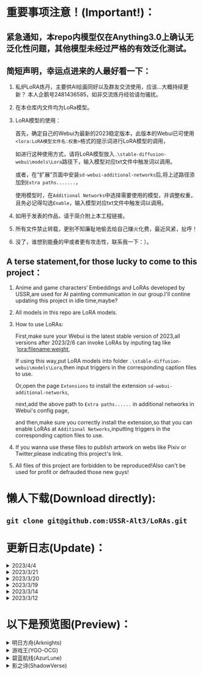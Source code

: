   # 重要事项注意！(Important!)：
 ## 紧急通知，本repo内模型仅在Anything3.0上确认无泛化性问题，其他模型未经过严格的有效泛化测试。
 ## 简短声明，幸运点进来的人最好看一下：
  
 1. 私炉LoRA炼丹，主要供AI绘画同好以及群友交流使用，应该...大概持续更新？
    本人企鹅号2481436585，如非交流炼丹经验请勿骚扰。
    
 2. 在本仓库内文件均为LoRa模型。

 3. LoRA模型的使用：

    首先，确定自己的Webui为最新的2023稳定版本，此版本的Webui已可使用`<lora:LoRA模型文件名:权重>`格式的提示词进行LoRA模型的调用，
    
    如进行这种使用方式，请将LoRA模型放入`.\stable-diffusion-webui\models\Lora`路径下，输入模型对应txt文件中触发词以调用。

    或者，在“扩展”页面中安装`sd-webui-additional-networks`后,将上述路径添加到`Extra paths.......`，

    使用模型时，在`Additional Networks`中选择需要使用的模型，并调整权重，且务必记得勾选`Enable`，输入模型对应txt文件中触发词以调用。

 4. 如用于发表的作品，请于简介附上本工程链接。
   
 5. 所有文件禁止转载，更别不知廉耻地偷去给自己赚火化费，最近风紧，扯呼！
 
 6. 没了，谁想到能叠的甲或者更有攻击性，联系我一下：）。
   
 ## A terse statement,for those lucky to come to this project：
   
 1. Anime and game characters‘ Embeddings and LoRAs developed by USSR,are used for AI painting communication in our group.I'll contine updating this project in idle time,maybe?

 2. All models in this repo are LoRA models.
 
 3. How to use LoRAs:

    First,make sure your Webui is the latest stable version of 2023,all versions after 2023/2/6 can invoke LoRAs by inputing tag like `<lora:filename:weight>,
    
    If using this way,put LoRA models into folder `.\stable-diffusion-webui\models\Lora`,then input triggers in the corresponding caption files to use.

    Or,open the page `Extensions` to install the extension `sd-webui-additional-networks`,

    next,add the above path to `Extra paths......` in additional networks in Webui's config page,

    and then,make sure you correctly install the extension,so that you can enable LoRAs at `Additional Networks`,inputting triggers in the corresponding caption files to use.
   
 4. If you wanna use these files to publish artwork on webs like Pixiv or Twitter,please indicating this project's link.
   
 5. All files of this project are forbidden to be reproduced!Also can't be used for profit or defrauded those new guys!

  # 懒人下载(Download directly):
  
 ## `git clone git@github.com:USSR-Alt3/LoRAs.git`

  # 更新日志(Update)：

 <details>
 <summary>2023/4/4</summary>

   + 更新 明日方舟-陈(Arknights-Ch'en)
   + 更新 明日方舟-黑(Arknights-Schwarz)
   + 上传 明日方舟-菈塔托丝(Arknights-Ratatos)
   + 上传 明日方舟-年(Arknights-Nian)
   + 上传 明日方舟-年-乐逍遥(Arknights-Nian-0011Craft)
   + 上传 明日方舟-煌(Arknights-Blaze)
   + 上传 明日方舟-煌-爆裂菲林(Arknights-Blaze-AmbienceSynesthesia)
   + 上传 明日方舟-煌-睡衣(Arknights-Blaze-Night)
   + 上传 明日方舟-煌-夏活(Arknights-Blaze-Summer)
   + 上传 明日方舟-莫斯提马(Arknights-Mostima)
   + 上传 明日方舟-莫斯提马-除魅(Arknights-Mostima-Epoque)

 </details>

 <details>
 <summary>2023/3/21</summary>

   + 上传 明日方舟-麦哲伦(Arknights-Magallan)
   + 上传 明日方舟-麦哲伦-回味冰霜雪(Arknights-Magallan-RhodesKitchen)

 </details>

 <details>
 <summary>2023/3/20</summary>

   + 更新 明日方舟-陈(Arknights-Ch'en)

 </details>

 <details>
 <summary>2023/3/19</summary>

   + 上传 明日方舟-陈(Arknights-Ch'en)
   + 上传 明日方舟-陈-岁红霞(Arknights-Ch'en-0011Craft)
   + 上传 明日方舟-假日威龙陈(Arknights-Ch'en the Holungday)
   + 上传 明日方舟-黑(Arknights-Schwarz)
   + 上传 明日方舟-黑-厚礼(Arknights-Schwarz-IcefieldMessenger)
   + 上传 明日方舟-黑-天际线(Arknights-Schwarz-RaytheanStriker)
   + 上传 明日方舟-黑-一周年礼服(Arknights-Schwarz-Anniversary1)
   + 上传 明日方舟-黑-二周年旗袍(Arknights-Schwarz-Anniversary2)
   + 上传 明日方舟-麒麟X夜刀(Arknights-Kirin X Yato)

 </details>


 <details>
 <summary>2023/3/14</summary>

   + 上传 游戏王-邪恶★双子·姬丝基勒(YGO-Evil★Twins Ki-sikil)
   + 上传 游戏王-邪恶★双子·姬丝基勒异画(YGO-Evil★Twins Ki-sikil[SLF1])
   + 上传 游戏王-直播★双子·姬丝基勒(YGO-Live★Twins Ki-sikil)
   + 上传 游戏王-直播★双子·姬丝基勒·霜精(YGO-Live★Twins Ki-sikil Frost)
   + 上传 游戏王-邪恶★双子·璃拉(YGO-Evil★Twins Lil-la)
   + 上传 游戏王-邪恶★双子·璃拉异画(YGO-Evil★Twins Lil-la[SLF1])
   + 上传 游戏王-直播★双子·璃拉(YGO-Live★Twins Lil-la)
   + 上传 游戏王-直播★双子·璃拉·糖果(YGO-Live★Twins Lil-la Treat)
   + 上传 游戏王-邪恶★双子克星·麻烦★桑妮(YGO-Evil★Twin's Trouble Sunny)

 </details>

 <details>
 <summary>2023/3/12</summary>

   + 更新 所有模型

 </details>

  # 以下是预览图(Preview)：
 
 <details>
 <summary>明日方舟(Arknights)</summary>

 <details>
 <summary>六星干员(Rare 6)</summary>

 <details>
 <summary>能天使(Exusiai)</summary>  

 ![]()
 </details>

 <details>
 <summary>推进之王(Siege)</summary> 
 
 ![]()
 </details>

 <details>
 <summary>伊芙利特+伊芙利特-日晒(Ifrit)</summary>  

 ![]()
 ![]()
 </details>

 <details>
 <summary>艾雅法拉+艾雅法拉-夏卉(Eyjafjalla)</summary>

 ![]()
 ![]()
 </details>

 <details>
 <summary>安洁莉娜+安洁莉娜-质素访客+安洁莉娜-夏卉(Angelina)</summary>   

 ![]()
 ![]()
 ![]()
 </details>

 <details>
 <summary>闪灵+闪灵-静谧午夜(Shining)</summary>

 ![]()
 ![]()
 </details> 

 <details>
 <summary>夜莺+夜莺-挽歌(Nightingale)</summary> 

 ![]()
 ![]()
 </details>

 <details>
 <summary>星熊+星熊-狩标浪人(Hoshiguma)</summary> 

 ![]()
 ![]()
 </details>

 <details>
 <summary>塞雷娅+塞雷娅-坚城+塞雷娅-铁律(Saria)</summary> 

 ![]()
 ![]()
 </details>

 <details>
 <summary>陈+陈-岁红霞+假日威龙陈(Ch'en)</summary> 

 ![]()
 ![]()
 ![]()
 </details>

 <details>
 <summary>黑+黑-厚礼+黑-天际线+黑-一周年礼服+黑-二周年旗袍(Schwarz)</summary> 

 ![]()
 ![]()
 ![]()
 ![]()
 ![]()
 </details>

 <details>
 <summary>莫斯提马+莫斯提马-除魅(Mostima)</summary> 

 ![]()
 ![]()
 </details>

 <details>
 <summary>煌+煌-爆裂菲林+煌-睡衣+煌-夏活(Blaze)</summary> 

 ![]()
 ![]()
 ![]()
 ![]()
 </details>

 <details>
 <summary>年+年-乐逍遥(Nian)</summary> 

 ![]()
 ![]()
 </details>

 <details>
 <summary>夜刀+麒麟X夜刀(Yato)</summary> 

 ![]()
 ![]()
 </details>
 
 </details>

 <details>
 <summary>剧情角色(Story)</summary>

 <details>
 <summary>菈塔托丝(Ratatos)</summary>

 ![]()
 </details>

 </details>

 </details>


 <details>
 <summary>游戏王(YGO-OCG)</summary>
 
 <details>
 <summary>白银之城(Silver Castle)</summary>

 <details>
 <summary>白银城的拉比林斯(Labrynth of the Silver Castle)</summary>
    
 ![]()
 </details>

 </details>

<details>
 <summary>双子(Live★Twins/Evil★Twins)</summary>

 <details>
 <summary>邪恶★双子·姬丝基勒+异画(YGO-Evil★Twins Ki-sikil)</summary>
    
 ![]()
 ![]()
 </details>

 <details>
 <summary>直播★双子·姬丝基勒(YGO-Live★Twins Ki-sikil)</summary>
    
 ![]()
 </details>

 <details>
 <summary>直播★双子·姬丝基勒·霜精(YGO-Live★Twins Ki-sikil Frost)</summary>
    
 ![]()
 </details>

 <details>
 <summary>邪恶★双子·璃拉+异画(YGO-Evil★Twins Lil-la)</summary>
    
 ![]()
 ![]()
 </details>

 <details>
 <summary>直播★双子·璃拉(YGO-Live★Twins Lil-la)</summary>
    
 ![]()
 </details>

 <details>
 <summary>直播★双子·璃拉·糖果(YGO-Live★Twins Lil-la Treat)</summary>
    
 ![]()
 </details>

 <details>
 <summary>邪恶★双子克星·麻烦★桑妮(YGO-Evil★Twin's Trouble Sunny)</summary>
    
 ![]()
 </details>
 
 </details>
 
 <details>
 <summary>虫惑魔(Traptrix)</summary>

 <details>
 <summary>游戏王-阿洛美勒丝之虫惑魔(Traptrix Allomerus)</summary>
    
 ![]()
 </details>

<details>
 <summary>游戏王-芙莉西亚之虫惑魔(Traptrix Rafflesia)</summary>
    
 ![]()
 </details>

 <details>
 <summary>游戏王-西托莉丝之虫惑魔(Traptrix Pinguicula)</summary>
    
 ![]()
 </details>

 <details>
 <summary>游戏王-塞拉之虫惑魔(Traptrix Sera)</summary>
    
 ![]()
 </details>

 <details>
 <summary>游戏王-库拉莉亚之虫惑魔(Traptrix Cularia)</summary>
    
 ![]()
 </details>

 <details>
 <summary>游戏王-阿蒂普丝之虫惑魔(Traptrix Atypus)</summary>
    
 ![]()
 </details>

 <details>
 <summary>游戏王-阿特拉之虫惑魔(Traptrix Atrax)</summary>
    
 ![]()
 </details>

 <details>
 <summary>游戏王-特莱恩之虫惑魔(Traptrix Myrmeleo)</summary>
    
 ![]()
 </details>

 <details>
 <summary>游戏王-蒂奥之虫惑魔(Traptrix Dionaea)</summary>
    
 ![]()
 </details>

 <details>
 <summary>游戏王-兰卡之虫惑魔(Traptrix Mantis)</summary>
    
 ![]()
 </details>

 <details>
 <summary>游戏王-卡祖拉之虫惑魔(Traptrix Nepenthes)</summary>
    
 ![]()
 </details>

 <details>
 <summary>游戏王-吉娜之虫惑魔(Traptrix Vesiculo)</summary>
    
 ![]()
 </details>

 <details>
 <summary>游戏王-莉塞之虫惑魔(Traptrix Genlisea)</summary>
    
 ![]()
 </details>

 <details>
 <summary>游戏王-基诺之虫惑魔(Traptrix Arachnocampa)</summary>
    
 ![]()
 </details>

 <details>
 <summary>游戏王-普蒂卡之虫惑魔(Traptrix Pudica)</summary>
    
 ![]()
 </details>

 <details>
 <summary>游戏王-破洞露蒂亚之虫惑魔(Traptrix Holetaea)</summary>
    
 ![]()
 </details>

 </details>

 <details>
 <summary>魔女术名匠(Witchcrafter)</summary>

 <details>
 <summary>魔女术名匠·玻璃女巫(Witchcrafter Madame Verre)</summary>
    
 ![]()
 </details>
 
 </details>

 </details>
 

 <details>
 <summary>碧蓝航线(AzurLune)</summary>
 
 <details>
 <summary>奥古斯都+奥古斯都-女仆魔女(August)</summary>
 
 ![]()
 ![]()
 </details>
 
 </details>


 <details>
 <summary>影之诗(ShadowVerse)</summary>
 
 <details>
 <summary>金色威信·璐米欧儿(Lumiore)</summary>
 
 ![]()
 </details>
 
 </details>